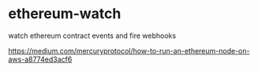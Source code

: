 # ethereum-watch

watch ethereum contract events and fire webhooks


https://medium.com/mercuryprotocol/how-to-run-an-ethereum-node-on-aws-a8774ed3acf6
